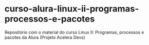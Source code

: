 # curso-alura-linux-ii-programas-processos-e-pacotes
Repositório com o material do curso Linux II: Programas, processos e pacotes da Alura (Projeto Acelera Devs)
